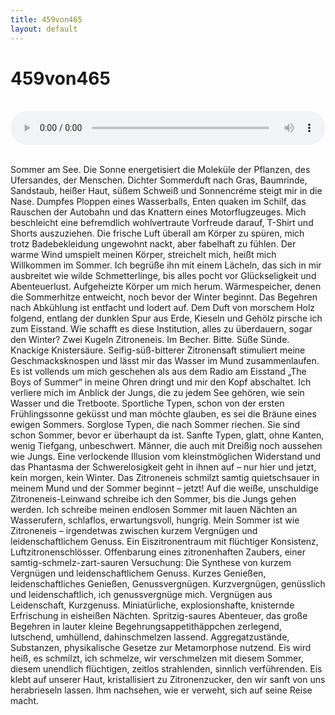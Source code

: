 ```yaml
---
title: 459von465
layout: default
---
```




# 459von465

<br><audio controls preload="metadata" style="width: 100%; display: block;" src="459von465.mp3"></audio><br>

Sommer am See. Die Sonne energetisiert die Moleküle der Pflanzen, des Ufersandes, der Menschen. Dichter Sommerduft nach Gras, Baumrinde, Sandstaub, heißer Haut, süßem Schweiß und Sonnencréme steigt mir in die Nase. Dumpfes Ploppen eines Wasserballs, Enten quaken im Schilf, das Rauschen der Autobahn und das Knattern eines Motorflugzeuges.
Mich beschleicht eine befremdlich wohlvertraute Vorfreude darauf, T-Shirt und Shorts auszuziehen. Die frische Luft überall am Körper zu spüren, mich trotz Badebekleidung ungewohnt nackt, aber fabelhaft zu fühlen. Der warme Wind umspielt meinen Körper, streichelt mich, heißt mich Willkommen im Sommer. Ich begrüße ihn mit einem Lächeln, das sich in mir ausbreitet wie wilde Schmetterlinge, bis alles pocht vor Glückseligkeit und Abenteuerlust.
Aufgeheizte Körper um mich herum. Wärmespeicher, denen die Sommerhitze entweicht, noch bevor der Winter beginnt. Das Begehren nach Abkühlung ist entfacht und lodert auf. Dem Duft von morschem Holz folgend, entlang der dunklen Spur aus Erde, Kieseln und Gehölz pirsche ich zum Eisstand. Wie schafft es diese Institution, alles zu überdauern, sogar den Winter? Zwei Kugeln Zitroneneis. Im Becher. Bitte.
Süße Sünde. Knackige Knistersäure. Seifig-süß-bitterer Zitronensaft stimuliert meine Geschmacksknospen und lässt mir das Wasser im Mund zusammenlaufen. Es ist vollends um mich geschehen als aus dem Radio am Eisstand „The Boys of Summer“ in meine Ohren dringt und mir den Kopf abschaltet. 
Ich verliere mich im Anblick der Jungs, die zu jedem See gehören, wie sein Wasser und die Tretboote. 
Sportliche Typen, schon von der ersten Frühlingssonne geküsst und man möchte glauben, es sei die Bräune eines ewigen Sommers. 
Sorglose Typen, die nach Sommer riechen. Sie sind schon Sommer, bevor er überhaupt da ist.
Sanfte Typen, glatt, ohne Kanten, wenig Tiefgang, unbeschwert. Männer, die auch mit Dreißig noch aussehen wie Jungs. 
Eine verlockende Illusion vom kleinstmöglichen Widerstand und das Phantasma der Schwerelosigkeit geht in ihnen auf – nur hier und jetzt, kein morgen, kein Winter. 
Das Zitroneneis schmilzt samtig quietschsauer in meinem Mund und der Sommer beginnt – jetzt!
Auf die weiße, unschuldige Zitroneneis-Leinwand schreibe ich den Sommer, bis die Jungs gehen werden. Ich schreibe meinen endlosen Sommer mit lauen Nächten an Wasserufern, schlaflos, erwartungsvoll, hungrig. Mein Sommer ist wie Zitroneneis – irgendetwas zwischen kurzem Vergnügen und leidenschaftlichem Genuss. Ein Eiszitronentraum mit flüchtiger Konsistenz, Luftzitronenschlösser. Offenbarung eines zitronenhaften Zaubers, einer samtig-schmelz-zart-sauren Versuchung: Die Synthese von kurzem Vergnügen und leidenschaftlichem Genuss. Kurzes Genießen, leidenschaftliches Genießen, Genussvergnügen. Kurzvergnügen, genüsslich und leidenschaftlich, ich genussvergnüge mich. Vergnügen aus Leidenschaft, Kurzgenuss. Miniatürliche, explosionshafte, knisternde Erfrischung in eisheißen Nächten. Spritzig-saures Abenteuer, das große Begehren in lauter kleine Begehrungsappetithäppchen zerlegend, lutschend, umhüllend, dahinschmelzen lassend. Aggregatzustände, Substanzen, physikalische Gesetze zur Metamorphose nutzend. Eis wird heiß, es schmilzt, ich schmelze, wir verschmelzen mit diesem Sommer, diesem unendlich flüchtigen, zeitlos strahlenden, sinnlich verführenden. Eis klebt auf unserer Haut, kristallisiert zu Zitronenzucker, den wir sanft von uns herabrieseln lassen. Ihm nachsehen, wie er verweht, sich auf seine Reise macht.
